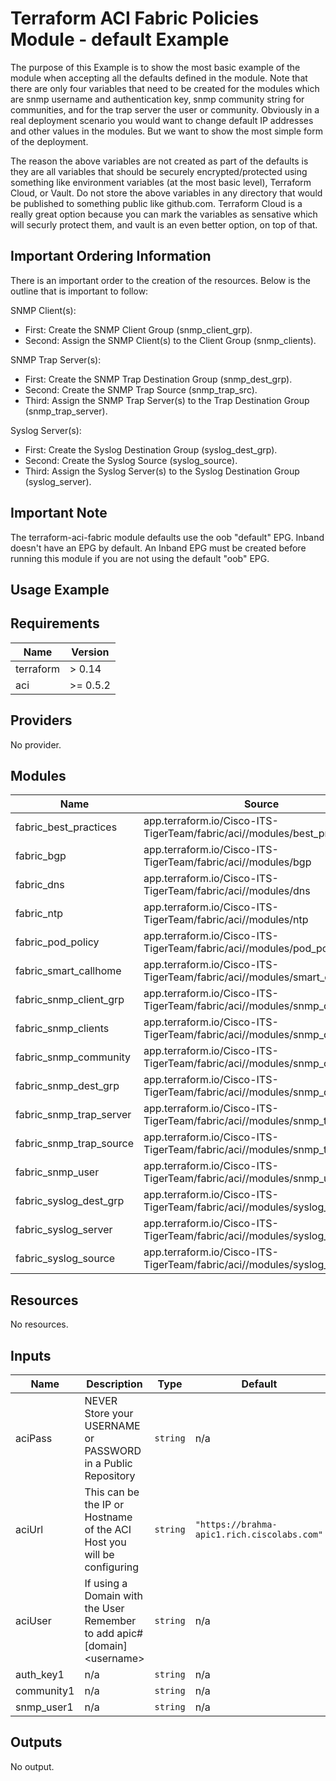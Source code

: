 # Terraform ACI Fabric Policies Module - default Example

The purpose of this Example is to show the most basic example of the module when accepting all the defaults defined in the module.  Note that there are only four variables that need to be created for the modules which are snmp username and authentication key, snmp community string for communities, and for the trap server the user or community.  Obviously in a real deployment scenario you would want to change default IP addresses and other values in the modules.  But we want to show the most simple form of the deployment.

The reason the above variables are not created as part of the defaults is they are all variables that should be securely encrypted/protected using something like environment variables (at the most basic level), Terraform Cloud, or Vault.  Do not store the above variables in any directory that would be published to something public like github.com.  Terraform Cloud is a really great option because you can mark the variables as sensative which will securly protect them, and vault is an even better option, on top of that.

## Important Ordering Information

There is an important order to the creation of the resources.  Below is the outline that is important to follow:

SNMP Client(s):

* First: Create the SNMP Client Group (snmp_client_grp).
* Second: Assign the SNMP Client(s) to the Client Group (snmp_clients).

SNMP Trap Server(s):

* First: Create the SNMP Trap Destination Group (snmp_dest_grp).
* Second: Create the SNMP Trap Source (snmp_trap_src).
* Third: Assign the SNMP Trap Server(s) to the Trap Destination Group (snmp_trap_server).

Syslog Server(s):

* First: Create the Syslog Destination Group (syslog_dest_grp).
* Second: Create the Syslog Source (syslog_source).
* Third: Assign the Syslog Server(s) to the Syslog Destination Group (syslog_server).

## Important Note

The terraform-aci-fabric module defaults use the oob "default" EPG.  Inband doesn't have an EPG by default.  An Inband EPG must be created before running this module if you are not using the default "oob" EPG.

## Usage Example

<!-- BEGINNING OF PRE-COMMIT-TERRAFORM DOCS HOOK -->
## Requirements

| Name | Version |
|------|---------|
| terraform | > 0.14 |
| aci | >= 0.5.2 |

## Providers

No provider.

## Modules

| Name | Source | Version |
|------|--------|---------|
| fabric_best_practices | app.terraform.io/Cisco-ITS-TigerTeam/fabric/aci//modules/best_practices | 0.0.6 |
| fabric_bgp | app.terraform.io/Cisco-ITS-TigerTeam/fabric/aci//modules/bgp | 0.0.6 |
| fabric_dns | app.terraform.io/Cisco-ITS-TigerTeam/fabric/aci//modules/dns | 0.0.6 |
| fabric_ntp | app.terraform.io/Cisco-ITS-TigerTeam/fabric/aci//modules/ntp | 0.0.6 |
| fabric_pod_policy | app.terraform.io/Cisco-ITS-TigerTeam/fabric/aci//modules/pod_policy | 0.0.6 |
| fabric_smart_callhome | app.terraform.io/Cisco-ITS-TigerTeam/fabric/aci//modules/smart_callhome | 0.0.6 |
| fabric_snmp_client_grp | app.terraform.io/Cisco-ITS-TigerTeam/fabric/aci//modules/snmp_client_grp | 0.0.6 |
| fabric_snmp_clients | app.terraform.io/Cisco-ITS-TigerTeam/fabric/aci//modules/snmp_clients | 0.0.6 |
| fabric_snmp_community | app.terraform.io/Cisco-ITS-TigerTeam/fabric/aci//modules/snmp_community | 0.0.6 |
| fabric_snmp_dest_grp | app.terraform.io/Cisco-ITS-TigerTeam/fabric/aci//modules/snmp_dest_grp | 0.0.6 |
| fabric_snmp_trap_server | app.terraform.io/Cisco-ITS-TigerTeam/fabric/aci//modules/snmp_trap_server | 0.0.6 |
| fabric_snmp_trap_source | app.terraform.io/Cisco-ITS-TigerTeam/fabric/aci//modules/snmp_trap_source | 0.0.6 |
| fabric_snmp_user | app.terraform.io/Cisco-ITS-TigerTeam/fabric/aci//modules/snmp_user | 0.0.6 |
| fabric_syslog_dest_grp | app.terraform.io/Cisco-ITS-TigerTeam/fabric/aci//modules/syslog_dest_grp | 0.0.6 |
| fabric_syslog_server | app.terraform.io/Cisco-ITS-TigerTeam/fabric/aci//modules/syslog_server | 0.0.6 |
| fabric_syslog_source | app.terraform.io/Cisco-ITS-TigerTeam/fabric/aci//modules/syslog_source | 0.0.6 |

## Resources

No resources.

## Inputs

| Name | Description | Type | Default | Required |
|------|-------------|------|---------|:--------:|
| aciPass | NEVER Store your USERNAME or PASSWORD in a Public Repository | `string` | n/a | yes |
| aciUrl | This can be the IP or Hostname of the ACI Host you will be configuring | `string` | `"https://brahma-apic1.rich.ciscolabs.com"` | no |
| aciUser | If using a Domain with the User Remember to add apic#[domain]\<username> | `string` | n/a | yes |
| auth\_key1 | n/a | `string` | n/a | yes |
| community1 | n/a | `string` | n/a | yes |
| snmp\_user1 | n/a | `string` | n/a | yes |

## Outputs

No output.
<!-- END OF PRE-COMMIT-TERRAFORM DOCS HOOK -->